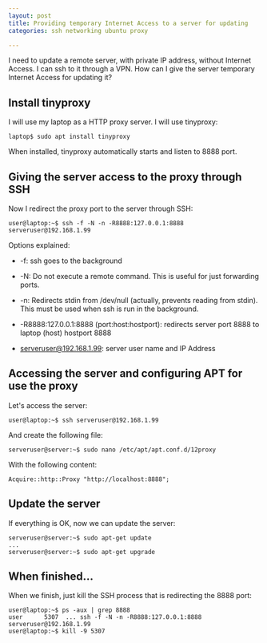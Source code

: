 ```yaml
---
layout: post
title: Providing temporary Internet Access to a server for updating
categories: ssh networking ubuntu proxy

---
```


I need to update a remote server, with private IP address, without Internet
Access. I can ssh to it through a VPN. How can I give the server temporary
Internet Access for updating it?

## Install tinyproxy

I will use my laptop as a HTTP proxy server. I will use tinyproxy:

```shell_session
laptop$ sudo apt install tinyproxy
```

When installed, tinyproxy automatically starts and listen to 8888 port.

## Giving the server access to the proxy through SSH

Now I redirect the proxy port to the server through SSH:

```
user@laptop:~$ ssh -f -N -n -R8888:127.0.0.1:8888 serveruser@192.168.1.99
```

Options explained:

* -f: ssh goes to the background

* -N: Do not execute a remote command.  This is useful for just forwarding ports.

* -n:  Redirects stdin from /dev/null (actually, prevents reading from stdin).
 This must be used when ssh is run in the background.

* -R8888:127.0.0.1:8888 (port:host:hostport): redirects server port 8888 to
laptop (host) hostport 8888

* serveruser@192.168.1.99: server user name and IP Address

## Accessing the server and configuring APT for use the proxy

Let's access the server:

```
user@laptop:~$ ssh serveruser@192.168.1.99
```

And create the following file:

```
serveruser@server:~$ sudo nano /etc/apt/apt.conf.d/12proxy
```

With the following content:

```
Acquire::http::Proxy "http://localhost:8888";
```

## Update the server

If everything is OK, now we can update the server:

```
serveruser@server:~$ sudo apt-get update
...
serveruser@server:~$ sudo apt-get upgrade
```

## When finished...

When we finish, just kill the SSH process that is redirecting the 8888 port:

```
user@laptop:~$ ps -aux | grep 8888
user      5307  ... ssh -f -N -n -R8888:127.0.0.1:8888 serveruser@192.168.1.99
user@laptop:~$ kill -9 5307
```
